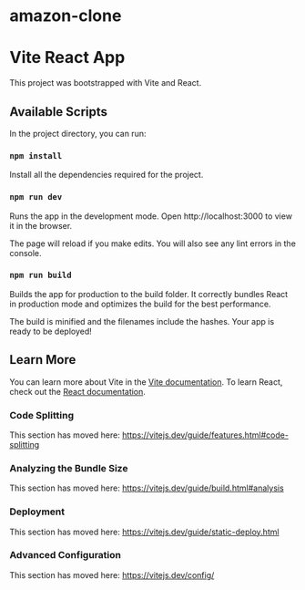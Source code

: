# amazon-clone

# Vite React App

This project was bootstrapped with Vite and React.

## Available Scripts

In the project directory, you can run:

### `npm install`

Install all the dependencies required for the project.

### `npm run dev`

Runs the app in the development mode.
Open http://localhost:3000 to view it in the browser.

The page will reload if you make edits.
You will also see any lint errors in the console.

### `npm run build`

Builds the app for production to the build folder.
It correctly bundles React in production mode and optimizes the build for the best performance.

The build is minified and the filenames include the hashes.
Your app is ready to be deployed!

## Learn More

You can learn more about Vite in the [Vite documentation](https://vitejs.dev/).
To learn React, check out the [React documentation](https://reactjs.org/docs/getting-started.html).

### Code Splitting

This section has moved here: https://vitejs.dev/guide/features.html#code-splitting

### Analyzing the Bundle Size

This section has moved here: https://vitejs.dev/guide/build.html#analysis

### Deployment

This section has moved here: https://vitejs.dev/guide/static-deploy.html

### Advanced Configuration

This section has moved here: https://vitejs.dev/config/
